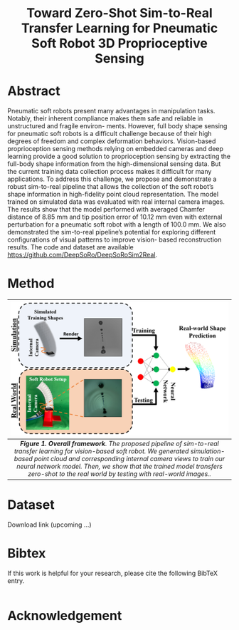 <div align="center">   
  
# Toward Zero-Shot Sim-to-Real Transfer Learning for Pneumatic Soft Robot 3D Proprioceptive Sensing
</div>


# Abstract
Pneumatic soft robots present many advantages in
manipulation tasks. Notably, their inherent compliance makes
them safe and reliable in unstructured and fragile environ-
ments. However, full body shape sensing for pneumatic soft
robots is a difficult challenge because of their high degrees
of freedom and complex deformation behaviors. Vision-based
proprioception sensing methods relying on embedded cameras
and deep learning provide a good solution to proprioception
sensing by extracting the full-body shape information from the
high-dimensional sensing data. But the current training data
collection process makes it difficult for many applications. To
address this challenge, we propose and demonstrate a robust
sim-to-real pipeline that allows the collection of the soft robot’s
shape information in high-fidelity point cloud representation.
The model trained on simulated data was evaluated with
real internal camera images. The results show that the model
performed with averaged Chamfer distance of 8.85 mm and
tip position error of 10.12 mm even with external perturbation
for a pneumatic soft robot with a length of 100.0 mm. We also
demonstrated the sim-to-real pipeline’s potential for exploring
different configurations of visual patterns to improve vision-
based reconstruction results. The code and dataset are available https://github.com/DeepSoRo/DeepSoRoSim2Real.


# Method

| ![space-1.jpg](results/front.png) | 
|:--:| 
| ***Figure 1. Overall framework**. The proposed pipeline of sim-to-real transfer learning for vision-based soft robot. We generated simulation-based point cloud and corresponding internal camera views to train our neural network model. Then, we show that the trained model transfers zero-shot to the real world by testing with real-world images..* |


# Dataset 
Download link (upcoming ...)

# Bibtex
If this work is helpful for your research, please cite the following BibTeX entry.

```

```

# Acknowledgement